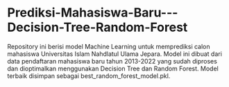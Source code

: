 # Prediksi-Mahasiswa-Baru---Decision-Tree-Random-Forest
Repository ini berisi model Machine Learning untuk memprediksi calon mahasiswa Universitas Islam Nahdlatul Ulama Jepara. Model ini dibuat dari data pendaftaran mahasiswa baru tahun 2013-2022 yang sudah diproses dan dioptimalkan menggunakan Decision Tree dan Random Forest. Model terbaik disimpan sebagai best_random_forest_model.pkl.
